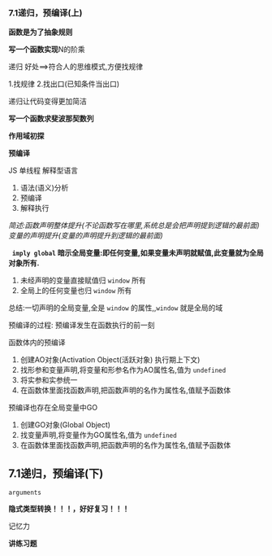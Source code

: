 ### 7.1递归，预编译(上)

**函数是为了抽象规则**

 **写一个函数实现**N的阶乘

递归 好处==>符合人的思维模式,方便找规律

1.找规律 2.找出口(已知条件当出口)

递归让代码变得更加简洁	

**写一个函数求斐波那契数列**



**作用域初探**



**预编译**

JS 单线程   解释型语言

1. 语法(语义)分析
2. 预编译
3. 解释执行

*简述:函数声明整体提升(不论函数写在哪里,系统总是会把声明提到逻辑的最前面)变量的声明提升(变量的声明提升到逻辑的最前面)*

**` imply global` 暗示全局变量:即任何变量,如果变量未声明就赋值,此变量就为全局对象所有.**

1. 未经声明的变量直接赋值归 `window` 所有
2. 全局上的任何变量也归 `window` 所有

总结:一切声明的全局变量,全是 `window` 的属性,,`window` 就是全局的域

预编译的过程: 预编译发生在函数执行的前一刻

函数体内的预编译

1. 创建AO对象(Activation Object(活跃对象) 执行期上下文)
2. 找形参和变量声明,将变量和形参名作为AO属性名,值为 `undefined` 
3. 将实参和实参统一
4. 在函数体里面找函数声明,把函数声明的名作为属性名,值赋予函数体

预编译也存在全局变量中GO

1. 创建GO对象(Global Object)
2. 找变量声明,将变量作为GO属性名,值为 `undefined` 
3. 在函数体里面找函数声明,把函数声明的名作为属性名,值赋予函数体

## 7.1递归，预编译(下)

`arguments` 

  **隐式类型转换！！！，好好复习！！！**

记忆力

**讲练习题**

